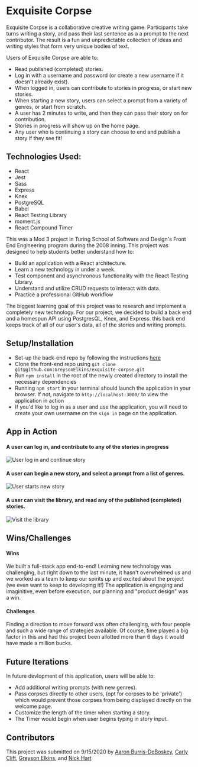 # Exquisite Corpse

 Exquisite Corpse is a collaborative creative writing game. Participants take turns writing a story, and pass their last sentence as a a prompt to the next contributor. The result is a fun and unpredictable collection of ideas and writing styles that form very unique bodies of text.

 Users of Exquisite Corpse are able to:
 * Read published (completed) stories.
 * Log in with a username and password (or create a new username if it doesn't already exist).
 * When logged in, users can contribute to stories in progress, or start new stories. 
 * When starting a new story, users can select a prompt from a variety of genres, or start from scratch.
 * A user has 2 minutes to write, and then they can pass their story on for contribution. 
 * Stories in progress will show up on the home page. 
 * Any user who is continuing a story can choose to end and publish a story if they see fit!

## Technologies Used:
* React
* Jest
* Sass
* Express
* Knex
* PostgreSQL
* Babel
* React Testing Library
* moment.js
* React Compound Timer


This was a Mod 3 project in Turing School of Software and Design's Front End Engineering program during the 2008 inning. This project was designed to help students better understand how to:
- Build an application with a React architecture.
- Learn a new technology in under a week.
- Test component and asynchronous functionality with the React Testing Library.
- Understand and utilize CRUD requests to interact with data. 
- Practice a professional GitHub workflow

The biggest learning goal of this project was to research and implement a completely new technology. For our project, we decided to build a back end and a homespun API using PostgresQL, Knex, and Express. this back end keeps track of all of our user's data, all of the stories and writing prompts. 


## Setup/Installation
- Set-up the back-end repo by following the instructions [here](https://github.com/nickhartdev/exquisite-corpse-server) 
- Clone the front-end repo using `git clone git@github.com:GreysonElkins/exquisite-corpse.git`
- Run `npm install` in the root of the newly created directory to install the necessary dependencies
- Running `npm start` in your terminal should launch the application in your browser. If not, navigate to `http://localhost:3000/` to view the application in action
- If you'd like to log in as a user and use the application, you will need to create your own username on the `sign in` page on the application.

## App in Action

#### A user can log in, and contribute to any of the stories in progress

![User log in and continue story](./src/assets/gifs/login-continue.gif)

#### A user can begin a new story, and select a prompt from a list of genres. 

![User starts new story](./src/assets/gifs/start-story.gif)

#### A user can visit the library, and read any of the published (completed) stories.

![Visit the library](./src/assets/gifs/visit-library.gif)

## Wins/Challenges
#### Wins
We built a full-stack app end-to-end! Learning new technology was challenging, but right down to the last minute, it hasn't overwhelmed us and we worked as a team to keep our spirits up and excited about the project (we even want to keep to developing it!) The application is engaging and imaginitive, even before execution, our planning and "product design" was a win.

#### Challenges
Finding a direction to move forward was often challenging, with four people and such a wide range of strategies available. Of course, time played a big factor in this and had this project been allotted more than 6 days it would have made a million bucks.

## Future Iterations
In future devlopment of this application, users will be able to:
* Add additional writing prompts (with new genres).
* Pass corpses directly to other users, (opt for corpses to be 'private') which would prevent those corpses from being displayed directly on the welcome page.
* Customize the length of the timer when starting a story. 
* The Timer would begin when user begins typing in story input.

## Contributors
This project was submitted on 9/15/2020 by [Aaron Burris-DeBoskey](https://github.com/Abdeboskey), [Carly Clift](https://github.com/carlymclift), [Greyson Elkins](https://github.com/GreysonElkins), and [Nick Hart](https://github.com/nickhartdev)
